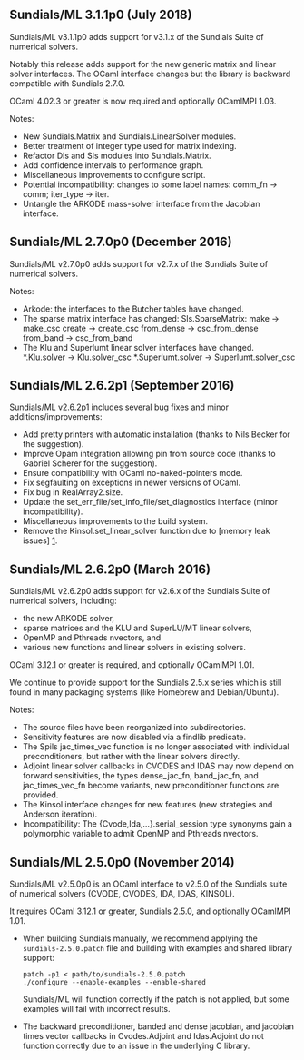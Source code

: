 Sundials/ML 3.1.1p0 (July 2018)
------------------------------------
Sundials/ML v3.1.1p0 adds support for v3.1.x of the Sundials Suite of
numerical solvers.

Notably this release adds support for the new generic matrix and linear 
solver interfaces. The OCaml interface changes but the library is backward 
compatible with Sundials 2.7.0.

OCaml 4.02.3 or greater is now required and optionally OCamlMPI 1.03.

Notes:
* New Sundials.Matrix and Sundials.LinearSolver modules.
* Better treatment of integer type used for matrix indexing.
* Refactor Dls and Sls modules into Sundials.Matrix.
* Add confidence intervals to performance graph.
* Miscellaneous improvements to configure script.
* Potential incompatibility: changes to some label names: comm_fn -> comm;
  iter_type -> iter.
* Untangle the ARKODE mass-solver interface from the Jacobian interface.

Sundials/ML 2.7.0p0 (December 2016)
------------------------------------
Sundials/ML v2.7.0p0 adds support for v2.7.x of the Sundials Suite of
numerical solvers.

Notes:
* Arkode: the interfaces to the Butcher tables have changed.
* The sparse matrix interface has changed:
  Sls.SparseMatrix:
    make       -> make_csc
    create     -> create_csc
    from_dense -> csc_from_dense
    from_band  -> csc_from_band
* The Klu and Superlumt linear solver interfaces have changed.
    *.Klu.solver -> Klu.solver_csc
    *.Superlumt.solver -> Superlumt.solver_csc

Sundials/ML 2.6.2p1 (September 2016)
------------------------------------
Sundials/ML v2.6.2p1 includes several bug fixes and minor 
additions/improvements:
* Add pretty printers with automatic installation
  (thanks to Nils Becker for the suggestion).
* Improve Opam integration allowing pin from source code
  (thanks to Gabriel Scherer for the suggestion).
* Ensure compatibility with OCaml no-naked-pointers mode.
* Fix segfaulting on exceptions in newer versions of OCaml.
* Fix bug in RealArray2.size.
* Update the set_err_file/set_info_file/set_diagnostics interface
  (minor incompatibility).
* Miscellaneous improvements to the build system.
* Remove the Kinsol.set_linear_solver function due to
  [memory leak issues] [1].

[1]: http://sundials.2283335.n4.nabble.com/KINSOL-documentation-td4653693.html

Sundials/ML 2.6.2p0 (March 2016)
--------------------------------
Sundials/ML v2.6.2p0 adds support for v2.6.x of the Sundials Suite of
numerical solvers, including:
* the new ARKODE solver,
* sparse matrices and the KLU and SuperLU/MT linear solvers,
* OpenMP and Pthreads nvectors, and
* various new functions and linear solvers in existing solvers.

OCaml 3.12.1 or greater is required, and optionally OCamlMPI 1.01.

We continue to provide support for the Sundials 2.5.x series which is still
found in many packaging systems (like Homebrew and Debian/Ubuntu).

Notes:
* The source files have been reorganized into subdirectories.
* Sensitivity features are now disabled via a findlib predicate.
* The Spils jac_times_vec function is no longer associated with individual
  preconditioners, but rather with the linear solvers directly.
* Adjoint linear solver callbacks in CVODES and IDAS may now depend on
  forward sensitivities, the types dense_jac_fn, band_jac_fn, and
  jac_times_vec_fn become variants, new preconditioner functions are
  provided.
* The Kinsol interface changes for new features (new strategies and Anderson
  iteration).
* Incompatibility: The {Cvode,Ida,...}.serial_session type synonyms gain a 
  polymorphic variable to admit OpenMP and Pthreads nvectors.

Sundials/ML 2.5.0p0 (November 2014)
-----------------------------------
Sundials/ML v2.5.0p0 is an OCaml interface to v2.5.0 of the Sundials suite
of numerical solvers (CVODE, CVODES, IDA, IDAS, KINSOL).

It requires OCaml 3.12.1 or greater, Sundials 2.5.0, and optionally
OCamlMPI 1.01.

* When building Sundials manually, we recommend applying the
  `sundials-2.5.0.patch` file and building with examples and shared library
  support:

      patch -p1 < path/to/sundials-2.5.0.patch
      ./configure --enable-examples --enable-shared

  Sundials/ML will function correctly if the patch is not applied, but some
  examples will fail with incorrect results.

* The backward preconditioner, banded and dense jacobian, and jacobian
  times vector callbacks in Cvodes.Adjoint and Idas.Adjoint do not function
  correctly due to an issue in the underlying C library.

